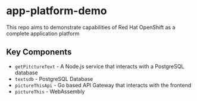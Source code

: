 # app-platform-demo
This repo aims to demonstrate capabilities of Red Hat OpenShift as a complete application platform

## Key Components
- `getPitctureText` - A Node.js service that interacts with a PostgreSQL database
- `textsdb` - PostgreSQL Database
- `pictureThisApi` - Go based API Gateway that interacts with the frontend
- `pictureThis` - WebAssembly 
